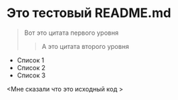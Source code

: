 # Это тестовый README.md

> Вот это цитата первого уровня
>> А это цитата второго уровня

* Список 1
* Список 2
* Список 3

<Мне сказали что это исходный код >
